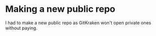 # Making a new public repo

I had to make a new public repo as GitKraken won't open private ones without paying. 
